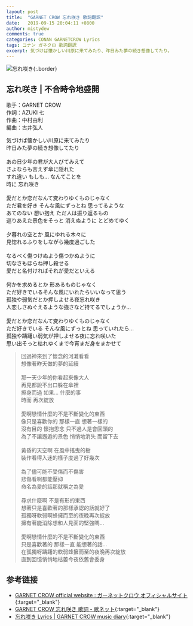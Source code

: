 ```yaml
---
layout: post
title:  "GARNET CROW 忘れ咲き 歌詞翻訳"
date:   2019-09-15 20:04:11 +0800
author: mistydew
comments: true
categories: CONAN GARNETCROW Lyrics
tags: コナン ガネクロ 歌詞翻訳
excerpt: 気づけば懐かしい川原に来てみたり、昨日みた夢の続き想像してたり。
---
```

![忘れ咲き](https://raw.githubusercontent.com/mistydew/gc2/master/cover/single/SG17_忘れ咲き.jpg){:.border}

## 忘れ咲き | 不合時令地盛開

歌手：GARNET CROW<br>
作詞：AZUKI 七<br>
作曲：中村由利<br>
編曲：古井弘人

<div class="lyric-original">
<p>
気づけば懐かしい川原に来てみたり<br>
昨日みた夢の続き想像してたり<br>
<br>
あの日少年の君が大人びてみえて<br>
さよならも言えず傘に隠れた<br>
すれ違い もしも… なんてことを<br>
時に 忘れ咲き<br>
<br>
愛だとか恋だなんて変わりゆくものじゃなく<br>
ただ君を好き そんな風にずっとね 思ってるような<br>
あてのない 想い抱え ただ人は振り返るもの<br>
巡りあえた景色をそっと 消えぬように とどめてゆく<br>
<br>
夕暮れの空とか 風にゆれる木々に<br>
見惚れるふりをしながら幾度過ごした<br>
<br>
なるべく傷つけぬよう傷つかぬように<br>
切なさもほらね押し殺せる<br>
愛だと名付ければそれが愛だといえる<br>
<br>
何かを求めるとか 形あるものじゃなく<br>
ただ好きでいるそんな風にいれたらいいなって思う<br>
孤独や弱気だとか押しよせる夜忘れ咲き<br>
人恋しさぬぐえるような強さなど持てるでしょうか…<br>
<br>
愛だとか恋だなんて変わりゆくものじゃなく<br>
ただ好きでいる そんな風にずっとね 思っていれたら…<br>
孤独や躊躇い弱気が押しよせる夜に忘れ咲いた<br>
思い出そっと枯れゆくまで今宵まだ身をまかせて
</p>
</div>

<div class="lyric-translation">
<blockquote>
回過神來到了懷念的河灘看看<br>
想像著昨天做的夢的延續<br>
<br>
那一天少年的你看起來像大人<br>
再見都說不出口躲在傘裡<br>
擦身而過 如果... 什麼的事<br>
時而 再次綻放<br>
<br>
愛啊戀情什麼的不是不斷變化的東西<br>
像只是喜歡你的 那樣一直 想著一樣的<br>
沒有目的 懷抱思念 只不過人是會回頭的<br>
為了不讓邂逅的景色 悄悄地消失 而留下去<br>
<br>
黃昏的天空啊 在風中搖曳的樹<br>
裝作看得入迷的樣子度過了好幾次<br>
<br>
為了儘可能不受傷而不傷害<br>
悲傷看啊都能壓抑<br>
命名為愛的話那就稱之為愛<br>
<br>
尋求什麼啊 不是有形的東西<br>
想著只是喜歡著的那樣承認的話就好了<br>
孤獨呀軟弱啊蜂擁而至的夜晚再次綻放<br>
擁有著能消除想和人見面的堅強嗎...<br>
<br>
愛啊戀情什麼的不是不斷變化的東西<br>
只是喜歡著的 那樣一直 能想著的話...<br>
在孤獨呀躊躇的軟弱蜂擁而至的夜晚再次綻放<br>
直到回憶悄悄地枯萎今夜依舊會委身
</blockquote>
</div>

## 参考链接

* [GARNET CROW official website : ガーネットクロウ オフィシャルサイト](http://www.garnetcrow.com){:target="_blank"}
* [GARNET CROW 忘れ咲き 歌詞 - 歌ネット](https://www.uta-net.com/song/21024){:target="_blank"}
* [忘れ咲き Lyrics \| GARNET CROW music diary](https://mistydew.github.io/gc/lyrics/original/忘れ咲き.html){:target="_blank"}
